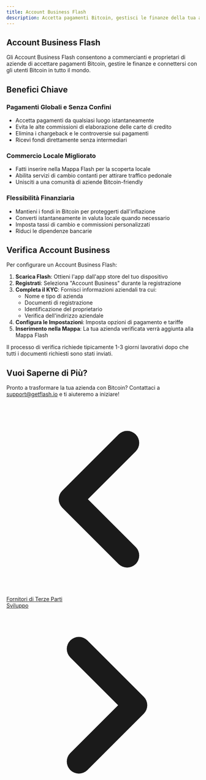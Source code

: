 ```yaml
---
title: Account Business Flash
description: Accetta pagamenti Bitcoin, gestisci le finanze della tua azienda e unisciti alla rete globale di commercianti abilitati Flash
---
```


## Account Business Flash

Gli Account Business Flash consentono a commercianti e proprietari di aziende di accettare pagamenti Bitcoin, gestire le finanze e connettersi con gli utenti Bitcoin in tutto il mondo.

## Benefici Chiave

### Pagamenti Globali e Senza Confini
- Accetta pagamenti da qualsiasi luogo istantaneamente
- Evita le alte commissioni di elaborazione delle carte di credito
- Elimina i chargeback e le controversie sui pagamenti
- Ricevi fondi direttamente senza intermediari

### Commercio Locale Migliorato
- Fatti inserire nella Mappa Flash per la scoperta locale
- Abilita servizi di cambio contanti per attirare traffico pedonale
- Unisciti a una comunità di aziende Bitcoin-friendly

### Flessibilità Finanziaria
- Mantieni i fondi in Bitcoin per proteggerti dall'inflazione
- Converti istantaneamente in valuta locale quando necessario
- Imposta tassi di cambio e commissioni personalizzati
- Riduci le dipendenze bancarie

## Verifica Account Business

Per configurare un Account Business Flash:

1. **Scarica Flash**: Ottieni l'app dall'app store del tuo dispositivo
2. **Registrati**: Seleziona "Account Business" durante la registrazione
3. **Completa il KYC**: Fornisci informazioni aziendali tra cui:
   - Nome e tipo di azienda
   - Documenti di registrazione
   - Identificazione del proprietario
   - Verifica dell'indirizzo aziendale
4. **Configura le Impostazioni**: Imposta opzioni di pagamento e tariffe
5. **Inserimento nella Mappa**: La tua azienda verificata verrà aggiunta alla Mappa Flash

Il processo di verifica richiede tipicamente 1-3 giorni lavorativi dopo che tutti i documenti richiesti sono stati inviati.

## Vuoi Saperne di Più?

Pronto a trasformare la tua azienda con Bitcoin? Contattaci a [support@getflash.io](mailto:support@getflash.io) e ti aiuteremo a iniziare!

<!-- Navigation links -->
<div class="flex justify-between items-center mt-8 pt-4 border-t border-zinc-200 dark:border-zinc-700">
  <div class="w-1/3 text-left">
    <a href="third-party-vendors" class="inline-flex items-center bg-purple-600 hover:bg-purple-700 text-white rounded-md transition-colors px-4 py-2 text-sm font-medium shadow-sm hover:shadow-md">
      <svg xmlns="http://www.w3.org/2000/svg" class="h-6 w-6 mr-2" fill="none" viewBox="0 0 24 24" stroke="currentColor">
        <path stroke-linecap="round" stroke-linejoin="round" stroke-width="3" d="M15 19l-7-7 7-7" />
      </svg>
      Fornitori di Terze Parti
    </a>
  </div>
  <div class="w-1/3 text-center">
    <!-- Optional center content -->
  </div>
  <div class="w-1/3 text-right">
    <a href="development" class="inline-flex items-center bg-purple-600 hover:bg-purple-700 text-white rounded-md transition-colors px-4 py-2 text-sm font-medium shadow-sm hover:shadow-md">
      Sviluppo
      <svg xmlns="http://www.w3.org/2000/svg" class="h-6 w-6 ml-2" fill="none" viewBox="0 0 24 24" stroke="currentColor">
        <path stroke-linecap="round" stroke-linejoin="round" stroke-width="3" d="M9 5l7 7-7 7" />
      </svg>
    </a>
  </div>
</div>